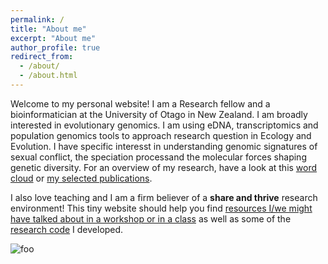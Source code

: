 ```yaml
---
permalink: /
title: "About me"
excerpt: "About me"
author_profile: true
redirect_from: 
  - /about/
  - /about.html
---
```


Welcome to my personal website! I am a Research fellow and a bioinformatician at the University of Otago in New Zealand. I am broadly interested in evolutionary genomics. I am using eDNA, transcriptomics and population genomics tools to approach research question in Ecology and Evolution. I have specific interesst in understanding genomic signatures of sexual conflict, the speciation processand the molecular forces shaping genetic diversity. For an overview of my research, have a look at this [word cloud](https://ldutoit.github.io/publications#word-cloud) or [my selected publications](https://ldutoit.github.io/publications#selected-publications).

I also love teaching and I am a firm believer of a **share and thrive**  research environment! This tiny website should help you find [resources I/we might have talked about in a workshop or in a class](https://ldutoit.github.io/teaching/) as well as some of the [research code](https://ldutoit.github.io/code/) I developed. 

<html class="gr__ldutoit_github_io"><head></head><body data-gr-c-s-loaded="true">
    <img src="../collage_home.png" alt="foo">

</body></html>

